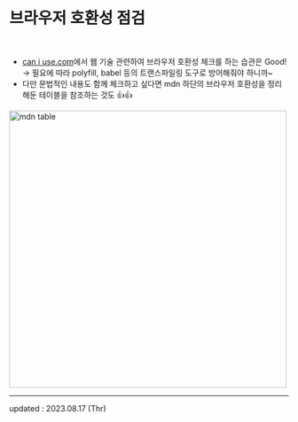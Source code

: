 # 브라우저 호환성 점검

<br>

- <a href="https://caniuse.com/">can i use.com</a>에서 웹 기술 관련하여 브라우저 호환성 체크를 하는 습관은 Good! <br>
    → 필요에 따라 polyfill, babel 등의 트랜스파일링 도구로 방어해줘야 하니까~
- 다만 문법적인 내용도 함께 체크하고 싶다면 mdn 하단의 브라우저 호환성을 정리해둔 테이블을 참조하는 것도 👍👍

<img width="500" alt="mdn table" src="https://github.com/Moon-GD/FrontEnd-Review/assets/74173976/bfe10a0e-a63f-4222-ba09-58fe9a39961f">

<br>

<hr>

updated : 2023.08.17 (Thr)

